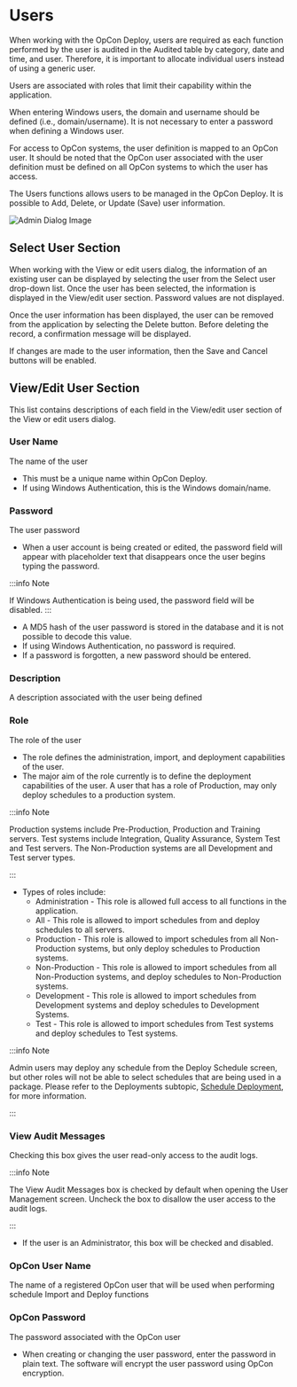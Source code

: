 # Users

When working with the OpCon Deploy, users are required as each function performed by the user is audited in the Audited table by category, date and time, and user. Therefore, it is important to allocate individual users instead of using a generic user.

Users are associated with roles that limit their capability within the application.

When entering Windows users, the domain and username should be defined (i.e., domain/username). It is not necessary to enter a password when defining a Windows user.

For access to OpCon systems, the user definition is mapped to an OpCon user. It should be noted that the OpCon user associated with the user definition must be defined on all OpCon systems to which the user has access.

The Users functions allows users to be managed in the OpCon Deploy. It is possible to Add, Delete, or Update (Save) user information.

![Admin Dialog Image](../static/img/admin-user-dialog.png)

## Select User Section

When working with the View or edit users dialog, the information of an existing user can be displayed by selecting the user from the Select user drop-down list. Once the user has been selected, the information is displayed in the View/edit user section. Password values are not displayed.

Once the user information has been displayed, the user can be removed from the application by selecting the Delete button. Before deleting the record, a confirmation message will be displayed.

If changes are made to the user information, then the Save and Cancel buttons will be enabled.

## View/Edit User Section

This list contains descriptions of each field in the View/edit user section of the View or edit users dialog.

### User Name

The name of the user
* This must be a unique name within OpCon Deploy.
* If using Windows Authentication, this is the Windows domain/name.

### Password

The user password
* When a user account is being created or edited, the password field will appear with placeholder text that disappears once the user begins typing the password.

:::info Note 

If Windows Authentication is being used, the password field will be disabled.
:::

* A MD5 hash of the user password is stored in the database and it is not possible to decode this value.
* If using Windows Authentication, no password is required.
* If a password is forgotten, a new password should be entered.

### Description

A description associated with the user being defined

### Role

The role of the user
* The role defines the administration, import, and deployment capabilities of the user.
* The major aim of the role currently is to define the deployment capabilities of the user. A user that has a role of Production, may only deploy schedules to a production system.

:::info Note

 Production systems include Pre-Production, Production and Training servers. Test systems include Integration, Quality Assurance, System Test and Test servers. The Non-Production systems are all Development and Test server types.

:::

* Types of roles include:
    * Administration - This role is allowed full access to all functions in the application.
    * All - This role is allowed to import schedules from and deploy schedules to all servers.
    * Production - This role is allowed to import schedules from all Non-Production systems, but only deploy schedules to Production systems.
    * Non-Production - This role is allowed to import schedules from all Non-Production systems, and deploy schedules to Non-Production systems.
    * Development - This role is allowed to import schedules from Development systems and deploy schedules to Development Systems.
    * Test - This role is allowed to import schedules from Test systems and deploy schedules to Test systems.

:::info Note

Admin users may deploy any schedule from the Deploy Schedule screen, but other roles will not be able to select schedules that are being used in a package. Please refer to the Deployments subtopic, [Schedule Deployment](/deployments/#schedule-deployment), for more information.

:::

### View Audit Messages

Checking this box gives the user read-only access to the audit logs.

:::info Note 

The View Audit Messages box is checked by default when opening the User Management screen. Uncheck the box to disallow the user access to the audit logs.

:::

* If the user is an Administrator, this box will be checked and disabled.

### OpCon User Name

The name of a registered OpCon user that will be used when performing schedule Import and Deploy functions

### OpCon Password

The password associated with the OpCon user
* When creating or changing the user password, enter the password in plain text. The software will encrypt the user password using OpCon encryption.

